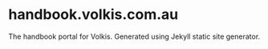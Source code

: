 # handbook.volkis.com.au

The handbook portal for Volkis. Generated using Jekyll static site generator.
